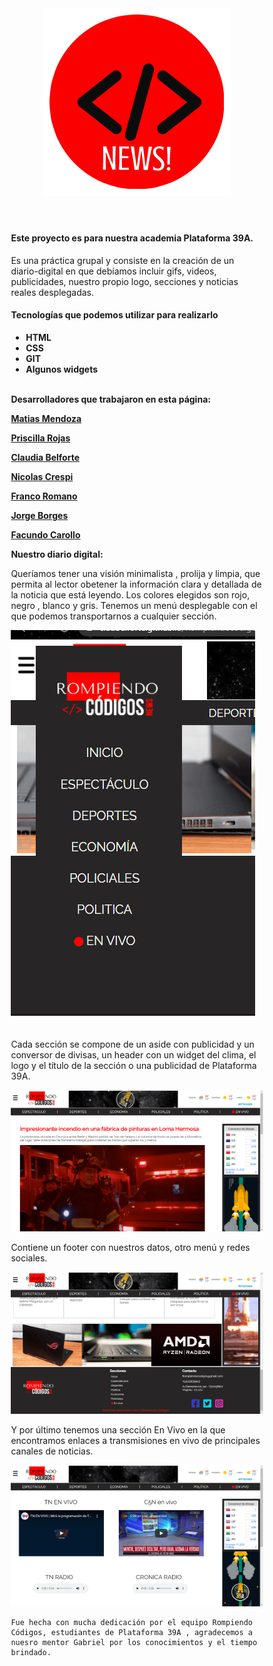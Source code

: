 <!DOCTYPE html>
<html>
    <body>
    <header>
       <img  src="imagenes/faviicon.png" alt="">
    </header>
<div style="padding-left: 10%;
padding-right: 10%;">
    <h4>Este proyecto es para nuestra academia Plataforma 39A.</h4>
        <p>Es una práctica grupal y consiste en la creación de un diario-digital en que debíamos incluir gifs, videos, publicidades, nuestro propio logo, secciones y noticias reales desplegadas. </p> 
    <h4>Tecnologías que podemos utilizar para realizarlo</h4>
    <ul>
        <li><b>HTML</b></li>
        <li><b>CSS</b></li>
        <li><b>GIT</b></li>
        <li><b>Algunos widgets</b></li>
    </ul>
    <br>
    <b> Desarrolladores que trabajaron en esta página:</b>
        <a href="https://github.com/matimza"><p><b>Matias Mendoza</b></p></a>
    <a href="https://github.com/Priscilla-Rojas"><p><b>Priscilla Rojas</b></p></a>
    <a href="https://github.com/ClauBelforte"><p><b>Claudia Belforte</b></p></a>
    <a href="https://github.com/nicocrespi00"><p><b>Nicolas Crespi</b></p></a>
    <a href="https://github.com/Fr4nee"><p ><b>Franco Romano</b></p></a>
    <a href="https://github.com/jorlean"><p><b>Jorge Borges</b></p></a>
    <a href="https://github.com/FacundoCarollo"><p><b>Facundo Carollo</b></p></a>
  

   <p> <b>Nuestro diario digital:</b></p>
   <p>
    Queríamos tener una visión minimalista , prolija y limpia, que permita al lector obetener la información clara y detallada de la noticia que está leyendo. 
    Los colores elegidos son rojo, negro , blanco y gris. 
    Tenemos un menú desplegable con el que podemos transportarnos a cualquier sección.</p>
    <img src="imagenes/menudesplegable.png"alt="">
    <p style="padding-top: 20px;">Cada sección se compone de un aside con publicidad y un conversor de divisas, un header con un widget del clima, el logo y el título de la sección o una publicidad de Plataforma 39A.</p>
    <img src="imagenes/inicio.png"alt="">
    <p >Contiene un footer con nuestros datos, otro menú y redes sociales.</p>
    <img src="imagenes/footer.png" alt="">
    <p  >Y por último tenemos una sección En Vivo en la que encontramos enlaces a transmisiones en vivo de principales canales de noticias. </p>
    <img src="imagenes/vivo.png"alt="">

    Fue hecha con mucha dedicación por el equipo Rompiendo Códigos, estudiantes de Plataforma 39A , agradecemos a nuesro mentor Gabriel por los conocimientos y el tiempo brindado.
</div>
</body>

</html>

